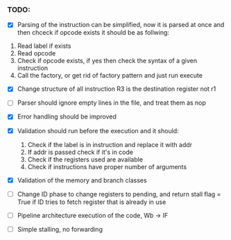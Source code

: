 ### TODO:

- [x] Parsing of the instruction can be simplified, now it is parsed at once and then chceck if opcode exists it should be as follwing:

1. Read label if exists
2. Read opcode
3. Check if opcode exists, if yes then check the syntax of a given instruction
4. Call the factory, or get rid of factory pattern and just run execute

- [x] Change structure of all instruction R3 is the destination register not r1

- [ ] Parser should ignore empty lines in the file, and treat them as nop

- [x] Error handling should be improved

- [x] Validation should run before the execution and it should:

  1. Check if the label is in instruction and replace it with addr
  2. If addr is passed check if it's in code
  3. Check if the registers used are available
  4. Check if instructions have proper number of arguments

- [x] Validation of the memory and branch classes

- [ ] Change ID phase to change registers to pending, and return stall flag = True if ID tries to fetch register that is already in use

- [ ] Pipeline architecture execution of the code, Wb -> IF

- [ ] Simple stalling, no forwarding
